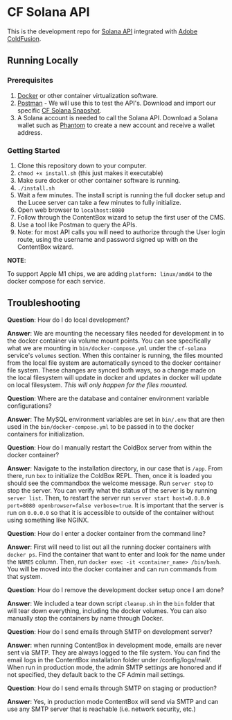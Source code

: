 # CF Solana API

This is the development repo for [Solana API](https://docs.solana.com/developing/clients/jsonrpc-api) integrated with [Adobe ColdFusion](https://coldfusion.adobe.com/).

## Running Locally

### Prerequisites

1. [Docker](https://www.docker.com/) or other container virtualization software.
2. [Postman](https://www.postman.com/) - We will use this to test the API's. Download and import our specific [CF Solana Snapshot](https://www.getpostman.com/collections/393462fe546943d1a8c0).
3. A Solana account is needed to call the Solana API. Download a Solana wallet such as [Phantom](https://phantom.app/download) to create a new account and receive a wallet address.

### Getting Started

1. Clone this repository down to your computer.
2. `chmod +x install.sh` (this just makes it executable)
3. Make sure docker or other container software is running.
4. `./install.sh`
5. Wait a few minutes. The install script is running the full docker setup and the Lucee server can take a few minutes to fully initialize.
6. Open web browser to `localhost:8080`
7. Follow through the ContentBox wizard to setup the first user of the CMS.
8. Use a tool like Postman to query the APIs.
9. Note: for most API calls you will need to authorize through the User login route, using the username and password signed up with on the ContentBox wizard.

**NOTE**:

To support Apple M1 chips, we are adding `platform: linux/amd64` to the docker compose for each service.

## Troubleshooting

**Question**: How do I do local development?

**Answer**: We are mounting the necessary files needed for development in to the docker container via volume mount points. You can see specifically what we are mounting in `bin/docker-compose.yml` under the `cf-solana` service's `volumes` section. When this container is running, the files mounted from the local file system are automatically synced to the docker container file system. These changes are synced both ways, so a change made on the local filesystem will update in docker and updates in docker will update on local filesystem. *This will only happen for the files mounted*.

**Question**: Where are the database and container environment variable configurations?

**Answer**: The MySQL environment variables are set in `bin/.env` that are then used in the `bin/docker-compose.yml` to be passed in to the docker containers for initialization.

**Question**: How do I manually restart the ColdBox server from within the docker container?

**Answer**: Navigate to the installation directory, in our case that is `/app`. From there, run `box` to initialize the ColdBox REPL. Then, once it is loaded you should see the commandbox the welcome message. Run `server stop` to stop the server. You can verify what the status of the server is by running `server list`. Then, to restart the server run `server start host=0.0.0.0 port=8080 openbrowser=false verbose=true`. It is important that the server is run on `0.0.0.0` so that it is accessible to outside of the container without using something like NGINX. 

**Question**: How do I enter a docker container from the command line?

**Answer**: First will need to list out all the running docker containers with `docker ps`. Find the container that want to enter and look for the name under the `NAMES` column. Then, run `docker exec -it <container_name> /bin/bash`. You will be moved into the docker container and can run commands from that system.

**Question**: How do I remove the development docker setup once I am done?

**Answer**: We included a tear down script `cleanup.sh` in the `bin` folder that will tear down everything, including the docker volumes. You can also manually stop the containers by name through Docker.

**Question**: How do I send emails through SMTP on development server?

**Answer**: when running ContentBox in development mode, emails are never sent via SMTP.  They are always logged to the file system. You can find the email logs in the ContentBox installation folder under /config/logs/mail/. When run in production mode, the admin SMTP settings are honored and if not specified, they default back to the CF Admin mail settings.

**Question**: How do I send emails through SMTP on staging or production?

**Answer**: Yes, in production mode ContentBox will send via SMTP and can use any SMTP server that is reachable (i.e. network security, etc.)

